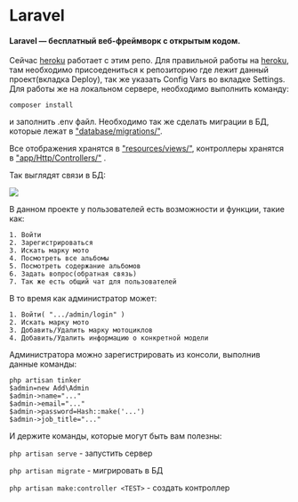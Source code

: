 <h1> Laravel</h1> 
<h4>Laravel — бесплатный веб-фреймворк с открытым кодом.</h4>
 
 Сейчас [heroku](https://www.heroku.com/) работает с этим репо. Для правильной работы на [heroku](https://www.heroku.com/), там необходимо присоедениться к репозиторию где лежит данный проект(вкладка Deploy), так же указать Config Vars во вкладке Settings. Для работы же на локальном сервере, необходимо выполнить команду:

`composer install`

и заполнить .env файл. Необходимо так же сделать миграции в БД, которые лежат в ["database/migrations/"](https://github.com/Clever-Shadow/laravel-moto/tree/master/database/migrations).
 
Все отображения хранятся в ["resources/views/"](https://github.com/Clever-Shadow/laravel-moto/tree/master/resources/views), контроллеры хранятся в ["app/Http/Controllers/"](https://github.com/Clever-Shadow/laravel-moto/tree/master/app/Http/Controllers) .

Так выглядят связи в БД:

![](https://drive.google.com/uc?export=view&id=16BaQOdnnREZcR0LT5MeyWwkxLDQPK9qR)

В данном проекте у пользователей есть возможности и функции, такие как:

	1. Войти
	2. Зарегистрироваться
	3. Искать марку мото
	4. Посмотреть все альбомы
	5. Посмотреть содержание альбомов
	6. Задать вопрос(обратная связь)
	7. Так же есть общий чат для пользователей

В то время как администратор может:

	1. Войти( ".../admin/login" )
	2. Искать марку мото
	3. Добавить/Удалить марку мотоциклов
	4. Добавить/Удалить информацию о конкретной модели

Администратора можно зарегистрировать из консоли, выполнив данные команды:

    php artisan tinker
    $admin=new Add\Admin
    $admin->name="..."
    $admin->email="..."
    $admin->password=Hash::make('...')
    $admin->job_title="..."

И держите команды, которые могут быть вам полезны:

`php artisan serve` - запустить сервер

`php artisan migrate` - мигрировать в БД

`php artisan make:controller <TEST>` - создать контроллер <TEST>
